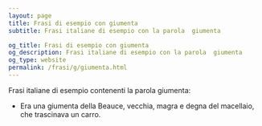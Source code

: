 ```yaml
---
layout: page
title: Frasi di esempio con giumenta 
subtitle: Frasi italiane di esempio con la parola  giumenta

og_title: Frasi di esempio con giumenta 
og_description: Frasi italiane di esempio con la parola  giumenta
og_type: website
permalink: /frasi/g/giumenta.html
---
```


Frasi italiane di esempio contenenti la parola giumenta:


- Era una giumenta della Beauce, vecchia, magra e degna del macellaio, che trascinava un carro.
